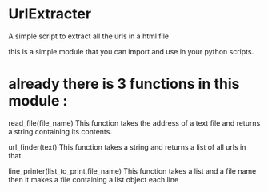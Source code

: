 # UrlExtracter
A simple script to extract all the urls in a html file

this is a simple module that you can import and use in your python scripts.


# already there is 3 functions in this module :

read_file(file_name)
This function takes the address of a text file and returns a string containing its contents.

url_finder(text)
This function takes a string and returns a list of all urls in that.

line_printer(list_to_print,file_name)
This function takes a list and a file name then it makes a file containing a list object each line

